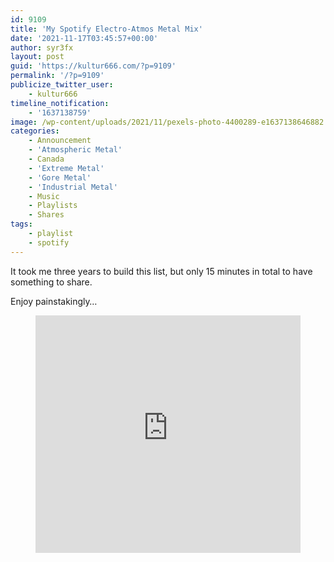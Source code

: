 ```yaml
---
id: 9109
title: 'My Spotify Electro-Atmos Metal Mix'
date: '2021-11-17T03:45:57+00:00'
author: syr3fx
layout: post
guid: 'https://kultur666.com/?p=9109'
permalink: '/?p=9109'
publicize_twitter_user:
    - kultur666
timeline_notification:
    - '1637138759'
image: /wp-content/uploads/2021/11/pexels-photo-4400289-e1637138646882.jpeg
categories:
    - Announcement
    - 'Atmospheric Metal'
    - Canada
    - 'Extreme Metal'
    - 'Gore Metal'
    - 'Industrial Metal'
    - Music
    - Playlists
    - Shares
tags:
    - playlist
    - spotify
---
```


It took me three years to build this list, but only 15 minutes in total to have something to share.

Enjoy painstakingly…

<figure class="wp-block-embed is-type-rich is-provider-spotify wp-block-embed-spotify wp-embed-aspect-21-9 wp-has-aspect-ratio"><div class="wp-block-embed__wrapper"><div class="embed-spotify"><iframe allow="autoplay; clipboard-write; encrypted-media; fullscreen; picture-in-picture" allowfullscreen="" frameborder="0" height="380" loading="lazy" src="https://open.spotify.com/embed/playlist/6psFjUM7zhBAzLJKuiNRuA?utm_source=oembed" title="Spotify Embed: Mix Electro-Atmos Metal" width="100%"></iframe></div></div></figure>